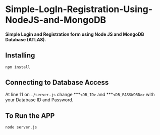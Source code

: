 # Simple-LogIn-Registration-Using-NodeJS-and-MongoDB

#### Simple Login and Registration form using Node JS and MongoDB Database (ATLAS).

## Installing 
```
npm install
```

## Connecting to Database Access
At line 11 on ```./server.js``` change ***```<DB_ID>``` and ***```<DB_PASSWORD>>``` with your Database ID and Password.

## To Run the APP
```
node server.js
```
